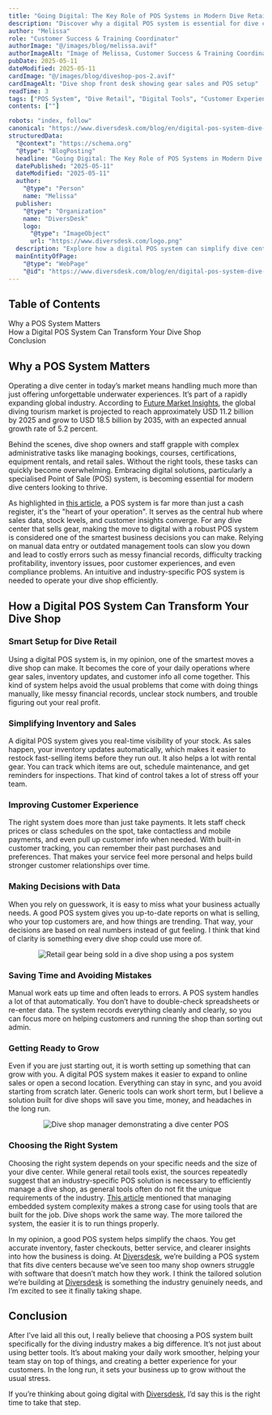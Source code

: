 ```yaml
---
title: "Going Digital: The Key Role of POS Systems in Modern Dive Retail"
description: "Discover why a digital POS system is essential for dive centers managing gear, bookings, rentals, and customer experience"
author: "Melissa"
role: "Customer Success & Training Coordinator"
authorImage: "@/images/blog/melissa.avif"
authorImageAlt: "Image of Melissa, Customer Success & Training Coordinator"
pubDate: 2025-05-11
dateModified: 2025-05-11
cardImage: "@/images/blog/diveshop-pos-2.avif"
cardImageAlt: "Dive shop front desk showing gear sales and POS setup"
readTime: 3
tags: ["POS System", "Dive Retail", "Digital Tools", "Customer Experience", "Inventory Management"]
contents: [""]

robots: "index, follow"
canonical: "https://www.diversdesk.com/blog/en/digital-pos-system-dive-retail"
structuredData:
  "@context": "https://schema.org"
  "@type": "BlogPosting"
  headline: "Going Digital: The Key Role of POS Systems in Modern Dive Retail"
  datePublished: "2025-05-11"
  dateModified: "2025-05-11"
  author:
    "@type": "Person"
    name: "Melissa"
  publisher:
    "@type": "Organization"
    name: "DiversDesk"
    logo:
      "@type": "ImageObject"
      url: "https://www.diversdesk.com/logo.png"
  description: "Explore how a digital POS system can simplify dive center operations, improve customer experience, and support long-term business growth"
  mainEntityOfPage:
    "@type": "WebPage"
    "@id": "https://www.diversdesk.com/blog/en/digital-pos-system-dive-retail"
---
```


<!-- Table of Contents -->
<nav id="toc" class="mb-8">
  <h2 class="text-xl font-bold mb-3">Table of Contents</h2>
  <ul class="space-y-2 text-neutral-600 dark:text-neutral-400">
    <li><a href="#why-a-pos-system-matters" class="hover:text-neutral-800 dark:hover:text-neutral-200">Why a POS System Matters</a></li>
    <li><a href="#how-a-digital-pos-system-can-transform-your-dive-shop" class="hover:text-neutral-800 dark:hover:text-neutral-200">How a Digital POS System Can Transform Your Dive Shop</a></li>
    <li><a href="#conclusion" class="hover:text-neutral-800 dark:hover:text-neutral-200">Conclusion</a></li>
  </ul>
</nav>

<h2 id="why-a-pos-system-matters" class="section-heading">Why a POS System Matters</h2>
<p>
Operating a dive center in today’s market means handling much more than just offering unforgettable underwater experiences. It’s part of a rapidly expanding global industry. According to <a href="https://www.futuremarketinsights.com/reports/diving-tourism-market" target="_blank" rel="noopener noreferrer">Future Market Insights</a>, the global diving tourism market is projected to reach approximately USD 11.2 billion by 2025 and grow to USD 18.5 billion by 2035, with an expected annual growth rate of 5.2 percent.
</p>
<p>
Behind the scenes, dive shop owners and staff grapple with complex administrative tasks like managing bookings, courses, certifications, equipment rentals, and retail sales. Without the right tools, these tasks can quickly become overwhelming. Embracing digital solutions, particularly a specialised Point of Sale (POS) system, is becoming essential for modern dive centers looking to thrive.
</p>
<p>
As highlighted in <a href="https://scubadivingindustry.com/pos-systems-the-heart-of-your-operation-jeff-cinciripino/" target="_blank" rel="noopener noreferrer">this article</a>, a POS system is far more than just a cash register, it's the "heart of your operation". It serves as the central hub where sales data, stock levels, and customer insights converge. For any dive center that sells gear, making the move to digital with a robust POS system is considered one of the smartest business decisions you can make. Relying on manual data entry or outdated management tools can slow you down and lead to costly errors such as messy financial records, difficulty tracking profitability, inventory issues, poor customer experiences, and even compliance problems. An intuitive and industry-specific POS system is needed to operate your dive shop efficiently.
</p>

<h2 id="how-a-digital-pos-system-can-transform-your-dive-shop" class="section-heading">How a Digital POS System Can Transform Your Dive Shop</h2>

<h3>Smart Setup for Dive Retail</h3>
<p>
Using a digital POS system is, in my opinion, one of the smartest moves a dive shop can make. It becomes the core of your daily operations where gear sales, inventory updates, and customer info all come together. This kind of system helps avoid the usual problems that come with doing things manually, like messy financial records, unclear stock numbers, and trouble figuring out your real profit.
</p>

<h3>Simplifying Inventory and Sales</h3>
<p>
A digital POS system gives you real-time visibility of your stock. As sales happen, your inventory updates automatically, which makes it easier to restock fast-selling items before they run out. It also helps a lot with rental gear. You can track which items are out, schedule maintenance, and get reminders for inspections. That kind of control takes a lot of stress off your team.
</p>

<h3>Improving Customer Experience</h3>
<p>
The right system does more than just take payments. It lets staff check prices or class schedules on the spot, take contactless and mobile payments, and even pull up customer info when needed. With built-in customer tracking, you can remember their past purchases and preferences. That makes your service feel more personal and helps build stronger customer relationships over time.
</p>

<h3>Making Decisions with Data</h3>
<p>
When you rely on guesswork, it is easy to miss what your business actually needs. A good POS system gives you up-to-date reports on what is selling, who your top customers are, and how things are trending. That way, your decisions are based on real numbers instead of gut feeling. I think that kind of clarity is something every dive shop could use more of.
</p>

<div style="text-align: center;">
  <img 
    src="/images/diveshop-pos-1.avif" 
    alt="Retail gear being sold in a dive shop using a pos system"
    class="w-full md:w-9/12 mx-auto"
  />
</div>

<h3>Saving Time and Avoiding Mistakes</h3>
<p>
Manual work eats up time and often leads to errors. A POS system handles a lot of that automatically. You don’t have to double-check spreadsheets or re-enter data. The system records everything cleanly and clearly, so you can focus more on helping customers and running the shop than sorting out admin.
</p>

<h3>Getting Ready to Grow</h3>
<p>
Even if you are just starting out, it is worth setting up something that can grow with you. A digital POS system makes it easier to expand to online sales or open a second location. Everything can stay in sync, and you avoid starting from scratch later. Generic tools can work short term, but I believe a solution built for dive shops will save you time, money, and headaches in the long run.
</p>

<div style="text-align: center;">
  <img 
    src="/images/diveshop-pos-3.avif" 
    alt="Dive shop manager demonstrating a dive center POS"
    class="w-full md:w-9/12 mx-auto"
  />
</div>

<h3>Choosing the Right System</h3>
<p>
Choosing the right system depends on your specific needs and the size of your dive center. While general retail tools exist, the sources repeatedly suggest that an industry-specific POS solution is necessary to efficiently manage a dive shop, as general tools often do not fit the unique requirements of the industry. <a href="https://www.mckinsey.com/industries/industrials-and-electronics/our-insights/cracking-the-complexity-code-in-embedded-systems-development" target="_blank" rel="noopener noreferrer">This article</a> mentioned that managing embedded system complexity makes a strong case for using tools that are built for the job. Dive shops work the same way. The more tailored the system, the easier it is to run things properly.
</p>
<p>
In my opinion, a good POS system helps simplify the chaos. You get accurate inventory, faster checkouts, better service, and clearer insights into how the business is doing. At <a href="https://www.diversdesk.com/" target="_blank" rel="noopener noreferrer">Diversdesk</a>, we’re building a POS system that fits dive centers because we’ve seen too many shop owners struggle with software that doesn’t match how they work. I think the tailored solution we’re building at <a href="https://www.diversdesk.com/" target="_blank" rel="noopener noreferrer">Diversdesk</a> is something the industry genuinely needs, and I’m excited to see it finally taking shape.
</p>

<h2 id="conclusion" class="section-heading">Conclusion</h2>
<p>
After I’ve laid all this out, I really believe that choosing a POS system built specifically for the diving industry makes a big difference. It’s not just about using better tools. It’s about making your daily work smoother, helping your team stay on top of things, and creating a better experience for your customers. In the long run, it sets your business up to grow without the usual stress.
</p>
<p>
If you’re thinking about going digital with <a href="https://www.diversdesk.com/" target="_blank" rel="noopener noreferrer">Diversdesk</a>, I’d say this is the right time to take that step.
</p>